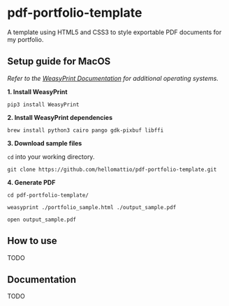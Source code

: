 # pdf-portfolio-template
A template using HTML5 and CSS3 to style exportable PDF documents for my portfolio.

## Setup guide for MacOS
*Refer to the [WeasyPrint Documentation](http://weasyprint.readthedocs.io/en/latest/install.html "WeasyPrint Documentation") for additional operating systems.*

**1. Install WeasyPrint**

`pip3 install WeasyPrint`

**2. Install WeasyPrint dependencies**

`brew install python3 cairo pango gdk-pixbuf libffi`

**3. Download sample files**

`cd` into your working directory.

`git clone https://github.com/hellomattio/pdf-portfolio-template.git`

**4. Generate PDF**

`cd pdf-portfolio-template/`

`weasyprint ./portfolio_sample.html ./output_sample.pdf`

`open output_sample.pdf`

## How to use

TODO

## Documentation

TODO
